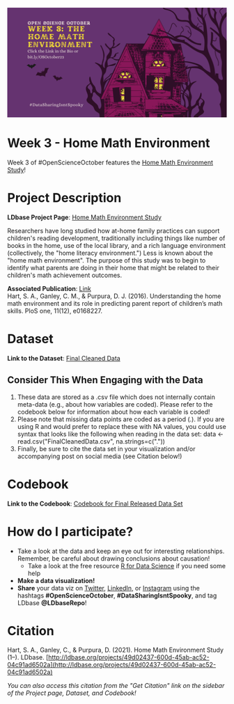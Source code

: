 ![Alt Text](Open%20Science%20October%20Week%203%20Banner.png)
# Week 3 - Home Math Environment
Week 3 of #OpenScienceOctober features the [Home Math Environment Study](https://ldbase.org/projects/49d02437-600d-45ab-ac52-04c91ad6502a)!


# Project Description
**LDbase Project Page**: [Home Math Environment Study](https://ldbase.org/projects/49d02437-600d-45ab-ac52-04c91ad6502a)

Researchers have long studied how at-home family practices can support children's reading development, traditionally including things like number of books in the home, use of the local library, and a rich language environment (collectively, the "home literacy environment.") Less is known about the "home math environment". The purpose of this study was to begin to identify what parents are doing in their home that might be related to their children's math achievement outcomes.

**Associated Publication**: [Link](https://journals.plos.org/plosone/article?id=10.1371/journal.pone.0168227#sec030)  
Hart, S. A., Ganley, C. M., & Purpura, D. J. (2016). Understanding the home math environment and its role in predicting parent report of children’s math skills. PloS one, 11(12), e0168227.  

  
# Dataset
**Link to the Dataset**: [Final Cleaned Data](https://ldbase.org/datasets/28729a95-d898-4271-b16e-dc67be8d8689)
## Consider This When Engaging with the Data  
1. These data are stored as a .csv file which does not internally contain meta-data (e.g., about how variables are coded). Please refer to the codebook below for information about how each variable is coded! 
2. Please note that missing data points are coded as a period (.). If you are using R and would prefer to replace these with NA values, you could use syntax that looks like the following when reading in the data set: data <- read.csv("FinalCleanedData.csv", na.strings=c("."))
3. Finally, be sure to cite the data set in your visualization and/or accompanying post on social media (see Citation below!)

   
# Codebook
**Link to the Codebook**: [Codebook for Final Released Data Set](https://ldbase.org/documents/15e8bdce-c8ba-4941-bb51-a419b9746815)  


# How do I participate?
-  Take a look at the data and keep an eye out for interesting relationships. Remember, be careful about drawing conclusions about causation!
   -  Take a look at the free resource [R for Data Science](https://r4ds.hadley.nz/) if you need some help
- **Make a data visualization!**
- **Share** your data viz on [Twitter](https://twitter.com/LDbaseRepo), [LinkedIn](https://www.linkedin.com/company/ldbaserepo/?viewAsMember=true), or [Instagram](https://www.instagram.com/ldbaserepo/) using the hashtags **#OpenScienceOctober**, **#DataSharingIsntSpooky**, and tag LDbase **@LDbaseRepo**!


# Citation
Hart, S. A., Ganley, C., & Purpura, D. (2021). Home Math Environment Study (1–). LDbase. [http://ldbase.org/projects/49d02437-600d-45ab-ac52-04c91ad6502a](http://ldbase.org/projects/49d02437-600d-45ab-ac52-04c91ad6502a)

*You can also access this citation from the "Get Citation" link on the sidebar of the Project page, Dataset, and Codebook!*
